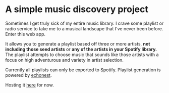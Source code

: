 # A simple music discovery project

Sometimes I get truly sick of my entire music library. I crave some playlist or radio service to take me to a musical landscape that I've never been before. Enter this web app.

It allows you to generate a playlist based off three or more artists, **not including those seed artists** or **any of the artists in your Spotify library.** The playlist attempts to choose music that sounds like those artists with a focus on high adventurous and variety in artist selection.

Currently all playlists can only be exported to Spotify. Playlist generation is powered by [echonest](http://developer.echonest.com/docs/v4).

Hosting it [here](http://fuckwhatyouheard.herokuapp.com) for now.
